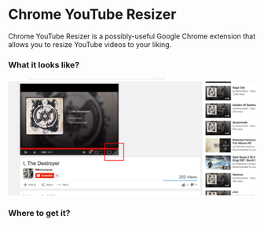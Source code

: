 Chrome YouTube Resizer
===

Chrome YouTube Resizer is a possibly-useful Google Chrome extension that allows you to resize YouTube videos to your liking.

### What it looks like?
![Example](https://raw.githubusercontent.com/ddavison/chrome-youtube-resizer/master/example.png)

### Where to get it?
